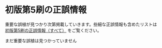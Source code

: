 # 初版第5刷の正誤情報

重要な誤植が見つかり次第掲載していきます。些細な正誤情報も含めたリストは [初版第5刷の正誤情報（すべて）](first_5suri_all.md) をご覧ください。

まだ重要な誤植は見つかっていません
